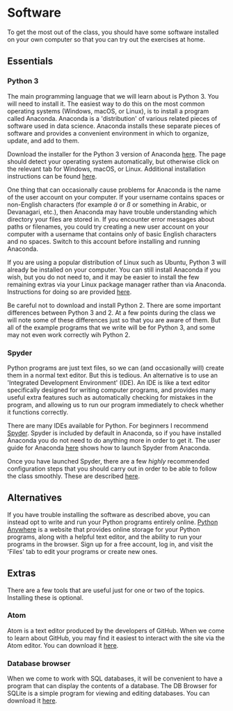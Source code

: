 # Software

To get the most out of the class, you should have some software installed on your own computer so that you can try out the exercises at home.

## Essentials

### Python 3

The main programming language that we will learn about is Python 3. You will need to install it. The easiest way to do this on the most common operating systems (Windows, macOS, or Linux), is to install a program called Anaconda. Anaconda is a 'distribution' of various related pieces of software used in data science. Anaconda installs these separate pieces of software and provides a convenient environment in which to organize, update, and add to them.

Download the installer for the Python 3 version of Anaconda [here](https://www.anaconda.com/distribution/). The page should detect your operating system automatically, but otherwise click on the relevant tab for Windows, macOS, or Linux. Additional installation instructions can be found [here](https://docs.anaconda.com/anaconda/install/).

One thing that can occasionally cause problems for Anaconda is the name of the user account on your computer. If your username contains spaces or non-English characters (for example *ä* or *ß* or something in Arabic, or Devanagari, etc.), then Anaconda may have trouble understanding which directory your files are stored in. If you encounter error messages about paths or filenames, you could try creating a new user account on your computer with a username that contains only of basic English characters and no spaces. Switch to this account before installing and running Anaconda.

If you are using a popular distribution of Linux such as Ubuntu, Python 3 will already be installed on your computer. You can still install Anaconda if you wish, but you do not need to, and it may be easier to install the few remaining extras via your Linux package manager rather than via Anaconda. Instructions for doing so are provided [here](linux.md).

Be careful not to download and install Python 2. There are some important differences between Python 3 and 2. At a few points during the class we will note some of these differences just so that you are aware of them. But all of the example programs that we write will be for Python 3, and some may not even work correctly wih Python 2.

### Spyder

Python programs are just text files, so we can (and occasionally will) create them in a normal text editor. But this is tedious. An alternative is to use an 'Integrated Development Environment' (IDE). An IDE is like a text editor specifically designed for writing computer programs, and provides many useful extra features such as automatically checking for mistakes in the program, and allowing us to run our program immediately to check whether it functions correctly.

There are many IDEs available for Python. For beginners I recommend [Spyder](https://www.spyder-ide.org/). Spyder is included by default in Anaconda, so if you have installed Anaconda you do not need to do anything more in order to get it. The user guide for Anaconda [here](https://docs.anaconda.com/anaconda/user-guide/getting-started/) shows how to launch Spyder from Anaconda.

Once you have launched Spyder, there are a few *highly* recommended configuration steps that you should carry out in order to be able to follow the class smoothly. These are described [here](spyder.md).

## Alternatives

If you have trouble installing the software as described above, you can instead opt to write and run your Python programs entirely online. [Python Anywhere](https://www.pythonanywhere.com/) is a website that provides online storage for your Python programs, along with a helpful text editor, and the ability to run your programs in the browser. Sign up for a free account, log in, and visit the 'Files' tab to edit your programs or create new ones.

## Extras

There are a few tools that are useful just for one or two of the topics. Installing these is optional.

### Atom

Atom is a text editor produced by the developers of GitHub. When we come to learn about GitHub, you may find it easiest to interact with the site via the Atom editor. You can download it [here](https://flight-manual.atom.io/getting-started/sections/installing-atom/).

### Database browser

When we come to work with SQL databases, it will be convenient to have a program that can display the contents of a database. The DB Browser for SQLite is a simple program for viewing and editing databases. You can download it [here](https://sqlitebrowser.org/dl/).
